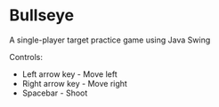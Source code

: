 # Bullseye
A single-player target practice game using Java Swing

Controls:
- Left arrow key - Move left
- Right arrow key - Move right
- Spacebar - Shoot

